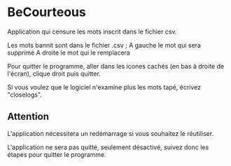 # BeCourteous
Application qui censure les mots inscrit dans le fichier csv.

Les mots bannit sont dans le fichier .csv ;
  A gauche le mot qui sera supprimé 
  A droite le mot qui le remplacera

Pour quitter le programme, aller dans les icones cachés (en bas à droite de l'écran), clique droit puis quitter.

Si vous voulez que le logiciel n'examine plus les mots tapé, écrivez "closelogs".
## Attention 
L'application nécessitera un redémarrage si vous souhaitez le réutiliser.

L'application ne sera pas quitté, seulement désactivé, suivez donc les étapes pour quitter le programme.
